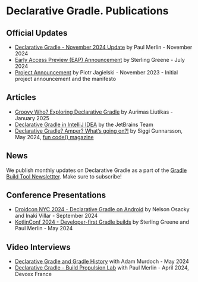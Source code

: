 # Declarative Gradle. Publications

## Official Updates

- [Declarative Gradle - November 2024 Update](./../EAP2.md) by Paul Merlin - November 2024
- [Early Access Preview (EAP) Announcement](./../EAP.md) by Sterling Greene - July 2024
- [Project Announcement](https://blog.gradle.org/declarative-gradle) by Piotr Jagielski - November 2023 - Initial project announcement and the manifesto

## Articles

- [Groovy Who? Exploring Declarative Gradle](https://www.liutikas.net/2025/01/24/Groovy-Who-Exploring-Declarative-Gradle.html) by Aurimas Liutikas - January 2025
- [Declarative Gradle in IntelliJ IDEA](https://blog.jetbrains.com/idea/2024/11/declarative-gradle-in-intellij-idea/) by the JetBrains Team
- [Declarative Gradle? Amper? What’s going on?!](https://github.com/kotlin-magazine/kotlin-magazine/blob/main/articles/siggi_gunnarsson_declarative_builds_for_kotlin.md) by Siggi Gunnarsson, May 2024, [fun code() magazine](https://github.com/kotlin-magazine/kotlin-magazine)

## News

We publish monthly updates on Declarative Gradle as a part of the
[Gradle Build Tool Newslettter](https://newsletter.gradle.org/).
Make sure to subscribe!

## Conference Presentations

- [Droidcon NYC 2024 - Declarative Gradle on Android](./2024-09-droidcon-nyc.md) by Nelson Osacky and Inaki Villar - September 2024
- [KotlinConf 2024 - Developer-first Gradle builds](./2024-05-kotlinconf.md) by Sterling Greene and Paul Merlin - May 2024

## Video Interviews

- [Declarative Gradle and Gradle History](https://youtu.be/xZRR71VtmGc?si=aIFWvKL80S97s_el) with Adam Murdoch - May 2024
- [Declarative Gradle - Build Propulsion Lab](https://www.youtube.com/watch?v=TF_EuVeLND0) with Paul Merlin - April 2024, Devoxx France




